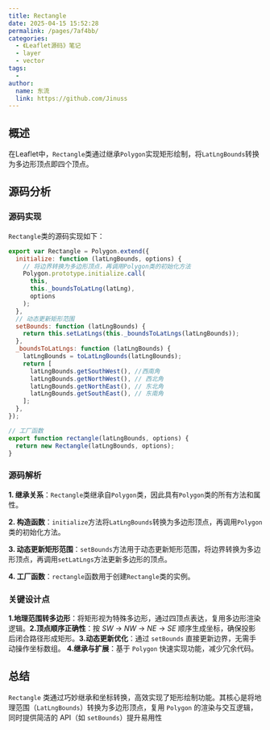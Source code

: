 ```yaml
---
title: Rectangle
date: 2025-04-15 15:52:28
permalink: /pages/7af4bb/
categories:
  - 《Leaflet源码》笔记
  - layer
  - vector
tags:
  -
author:
  name: 东流
  link: https://github.com/Jinuss
---
```


## 概述

在Leaflet中，`Rectangle`类通过继承`Polygon`实现矩形绘制，将`LatLngBounds`转换为多边形顶点即四个顶点。

## 源码分析

### 源码实现

`Rectangle`类的源码实现如下：

```js
export var Rectangle = Polygon.extend({
  initialize: function (latLngBounds, options) {
    // 将边界转换为多边形顶点，再调用Polygon类的初始化方法
    Polygon.prototype.initialize.call(
      this,
      this._boundsToLatLng(latLng),
      options
    );
  },
  // 动态更新矩形范围
  setBounds: function (latLngBounds) {
    return this.setLatLngs(this._boundsToLatLngs(latLngBounds));
  },
  _boundsToLatLngs: function (latLngBounds) {
    latLngBounds = toLatLngBounds(latLngBounds);
    return [
      latLngBounds.getSouthWest(), //西南角
      latLngBounds.getNorthWest(), // 西北角
      latLngBounds.getNorthEast(), // 东北角
      latLngBounds.getSouthEast(), // 东南角
    ];
  },
});

// 工厂函数
export function rectangle(latLngBounds, options) {
  return new Rectangle(latLngBounds, options);
}
```

### 源码解析

**1. 继承关系**：`Rectangle`类继承自`Polygon`类，因此具有`Polygon`类的所有方法和属性。

**2. 构造函数**：`initialize`方法将`LatLngBounds`转换为多边形顶点，再调用`Polygon`类的初始化方法。

**3. 动态更新矩形范围**：`setBounds`方法用于动态更新矩形范围，将边界转换为多边形顶点，再调用`setLatLngs`方法更新多边形的顶点。

**4. 工厂函数**：`rectangle`函数用于创建`Rectangle`类的实例。

### 关键设计点

**1.​​地理范围转多边形​**​：将矩形视为特殊多边形，通过四顶点表达，复用多边形渲染逻辑。
​**2.​顶点顺序正确性​​**：按 *SW* → *NW* → *NE* → *SE* 顺序生成坐标，确保投影后闭合路径形成矩形。
​​**3.动态更新优化​​**：通过 `setBounds` 直接更新边界，无需手动操作坐标数组。
​​**4.继承与扩展​**​：基于 `Polygon` 快速实现功能，减少冗余代码。

## 总结

`Rectangle` 类通过巧妙继承和坐标转换，高效实现了矩形绘制功能。其核心是将地理范围（`LatLngBounds`）转换为多边形顶点，复用 `Polygon` 的渲染与交互逻辑，同时提供简洁的 API（如 `setBounds`）提升易用性

